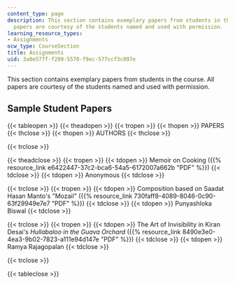 ```yaml
---
content_type: page
description: This section contains exemplary papers from students in the course. All
  papers are courtesy of the students named and used with permission.
learning_resource_types:
- Assignments
ocw_type: CourseSection
title: Assignments
uid: 3a0e577f-f299-5570-f9ec-577ccf3c097e
---
```


This section contains exemplary papers from students in the course. All papers are courtesy of the students named and used with permission.

Sample Student Papers
---------------------

{{< tableopen >}}
{{< theadopen >}}
{{< tropen >}}
{{< thopen >}}
PAPERS
{{< thclose >}}
{{< thopen >}}
AUTHORS
{{< thclose >}}

{{< trclose >}}

{{< theadclose >}}
{{< tropen >}}
{{< tdopen >}}
Memoir on Cooking ({{% resource_link e6422447-37c2-bca6-54a5-6172007a662b "PDF" %}})
{{< tdclose >}}
{{< tdopen >}}
Anonymous
{{< tdclose >}}

{{< trclose >}}
{{< tropen >}}
{{< tdopen >}}
Composition based on Saadat Hasan Manto's "Mozail" ({{% resource_link 730faff8-4089-8046-0c90-63f29949e7e7 "PDF" %}})
{{< tdclose >}}
{{< tdopen >}}
Punyashloka Biswal
{{< tdclose >}}

{{< trclose >}}
{{< tropen >}}
{{< tdopen >}}
The Art of Invisibility in Kiran Desai's _Hullabaloo in the Guava Orchard_ ({{% resource_link 8490e3e0-4ea3-9b02-7823-a111e94d147e "PDF" %}})
{{< tdclose >}}
{{< tdopen >}}
Ramya Rajagopalan
{{< tdclose >}}

{{< trclose >}}

{{< tableclose >}}